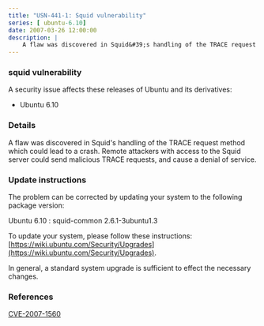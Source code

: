 ```yaml
---
title: "USN-441-1: Squid vulnerability"
series: [ ubuntu-6.10]
date: 2007-03-26 12:00:00
description: |
    A flaw was discovered in Squid&#39;s handling of the TRACE request method  which could lead to a crash.  Remote attackers with access to the Squid  server could send malicious TRACE requests, and cause a denial of  service.
--- 
```

 
### squid vulnerability

A security issue affects these releases of Ubuntu and its derivatives:

* Ubuntu 6.10

### Details

A flaw was discovered in Squid&#39;s handling of the TRACE request method which could lead to a crash. Remote attackers with access to the Squid server could send malicious TRACE requests, and cause a denial of service.

### Update instructions

The problem can be corrected by updating your system to the following package version:

Ubuntu 6.10
 : squid-common <span>2.6.1-3ubuntu1.3</span>

To update your system, please follow these instructions: [https://wiki.ubuntu.com/Security/Upgrades](https://wiki.ubuntu.com/Security/Upgrades).

In general, a standard system upgrade is sufficient to effect the necessary changes.

### References

 [CVE-2007-1560](http://people.ubuntu.com/~ubuntu-security/cve/CVE-2007-1560)
 

